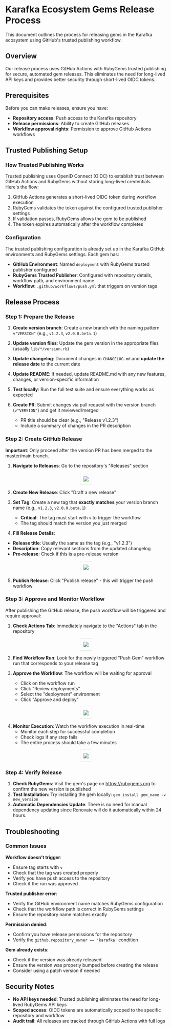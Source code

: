# Karafka Ecosystem Gems Release Process

This document outlines the process for releasing gems in the Karafka ecosystem using GitHub's trusted publishing workflow.

## Overview

Our release process uses GitHub Actions with RubyGems trusted publishing for secure, automated gem releases. This eliminates the need for long-lived API keys and provides better security through short-lived OIDC tokens.

## Prerequisites

Before you can make releases, ensure you have:

- **Repository access**: Push access to the Karafka repository
- **Release permissions**: Ability to create GitHub releases
- **Workflow approval rights**: Permission to approve GitHub Actions workflows

## Trusted Publishing Setup

### How Trusted Publishing Works

Trusted publishing uses OpenID Connect (OIDC) to establish trust between GitHub Actions and RubyGems without storing long-lived credentials. Here's the flow:

1. GitHub Actions generates a short-lived OIDC token during workflow execution
2. RubyGems validates the token against the configured trusted publisher settings
3. If validation passes, RubyGems allows the gem to be published
4. The token expires automatically after the workflow completes

### Configuration

The trusted publishing configuration is already set up in the Karafka GitHub environments and RubyGems settings. Each gem has:

- **GitHub Environment**: Named `deployment` with RubyGems trusted publisher configured
- **RubyGems Trusted Publisher**: Configured with repository details, workflow path, and environment name
- **Workflow**: `.github/workflows/push.yml` that triggers on version tags

## Release Process

### Step 1: Prepare the Release

1. **Create version branch**: Create a new branch with the naming pattern `v"VERSION"` (e.g., `v1.2.3`, `v2.0.0.beta.1`)

2. **Update version files**: Update the gem version in the appropriate files (usually `lib/*/version.rb`)

3. **Update changelog**: Document changes in `CHANGELOG.md` and **update the release date** to the current date

4. **Update README**: If needed, update README.md with any new features, changes, or version-specific information

5. **Test locally**: Run the full test suite and ensure everything works as expected

6. **Create PR**: Submit changes via pull request with the version branch (`v"VERSION"`) and get it reviewed/merged
   - PR title should be clear (e.g., "Release v1.2.3")
   - Include a summary of changes in the PR description

### Step 2: Create GitHub Release

**Important**: Only proceed after the version PR has been merged to the master/main branch.

1. **Navigate to Releases**: Go to the repository's "Releases" section

<p align="center">
  <img
    src="https://raw.githubusercontent.com/karafka/misc/master/printscreens/development/gems-publishing/releases.png"
    style="border: 1px solid #ddd; border-radius: 2px; padding: 10px;"
  />
</p>

2. **Create New Release**: Click "Draft a new release"

3. **Set Tag**: Create a new tag that **exactly matches** your version branch name (e.g., `v1.2.3`, `v2.0.0.beta.1`)

   - **Critical**: The tag must start with `v` to trigger the workflow
   - The tag should match the version you just merged

4. **Fill Release Details**:

- **Release title**: Usually the same as the tag (e.g., "v1.2.3")
- **Description**: Copy relevant sections from the updated changelog
- **Pre-release**: Check if this is a pre-release version

<p align="center">
  <img
    src="https://raw.githubusercontent.com/karafka/misc/master/printscreens/development/gems-publishing/releasing.png"
    style="border: 1px solid #ddd; border-radius: 2px; padding: 10px;"
  />
</p>

5. **Publish Release**: Click "Publish release" - this will trigger the push workflow

### Step 3: Approve and Monitor Workflow

After publishing the GitHub release, the push workflow will be triggered and require approval:

1. **Check Actions Tab**: Immediately navigate to the "Actions" tab in the repository

<p align="center">
  <img
    src="https://raw.githubusercontent.com/karafka/misc/master/printscreens/development/gems-publishing/workflows.png"
    style="border: 1px solid #ddd; border-radius: 2px; padding: 10px;"
  />
</p>

2. **Find Workflow Run**: Look for the newly triggered "Push Gem" workflow run that corresponds to your release tag

3. **Approve the Workflow**: The workflow will be waiting for approval
   - Click on the workflow run
   - Click "Review deployments" 
   - Select the "deployment" environment
   - Click "Approve and deploy"

<p align="center">
  <img
    src="https://raw.githubusercontent.com/karafka/misc/master/printscreens/development/gems-publishing/approval.png"
    style="border: 1px solid #ddd; border-radius: 2px; padding: 10px;"
  />
</p>

4. **Monitor Execution**: Watch the workflow execution in real-time
   - Monitor each step for successful completion
   - Check logs if any step fails
   - The entire process should take a few minutes

<p align="center">
  <img
    src="https://raw.githubusercontent.com/karafka/misc/master/printscreens/development/gems-publishing/logs.png"
    style="border: 1px solid #ddd; border-radius: 2px; padding: 10px;"
  />
</p>

### Step 4: Verify Release

1. **Check RubyGems**: Visit the gem's page on https://rubygems.org to confirm the new version is published
2. **Test Installation**: Try installing the gem locally: `gem install gem_name -v new_version`
3. **Automatic Dependencies Update**: There is no need for manual dependency updating since Renovate will do it automatically within 24 hours.

## Troubleshooting

### Common Issues

**Workflow doesn't trigger**:

- Ensure tag starts with `v`
- Check that the tag was created properly
- Verify you have push access to the repository
- Check if the run was approved

**Trusted publisher error**:

- Verify the GitHub environment name matches RubyGems configuration
- Check that the workflow path is correct in RubyGems settings
- Ensure the repository name matches exactly

**Permission denied**:

- Confirm you have release permissions for the repository
- Verify the `github.repository_owner == 'karafka'` condition

**Gem already exists**:

- Check if the version was already released
- Ensure the version was properly bumped before creating the release
- Consider using a patch version if needed

## Security Notes

- **No API keys needed**: Trusted publishing eliminates the need for long-lived RubyGems API keys
- **Scoped access**: OIDC tokens are automatically scoped to the specific repository and workflow
- **Audit trail**: All releases are tracked through GitHub Actions with full logs
